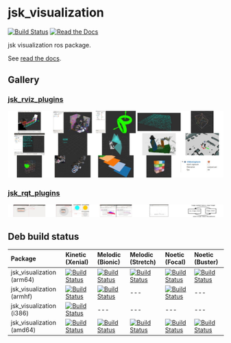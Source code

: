 <!--
    DO NOT EDIT THIS FILE BY HAND.

    This file is automatically generated by /home/shingo/ros/kinetic/src/jsk-ros-pkg/jsk_visualization/generate_readme.py at 2020-04-04T19:02:37.843225.
-->

jsk\_visualization
=================

 [![Build Status](https://travis-ci.com/jsk-ros-pkg/jsk_visualization.svg?branch=master)](https://travis-ci.com/jsk-ros-pkg/jsk_visualization)
[![Read the Docs](https://readthedocs.org/projects/pip/badge/?version=latest)](https://jsk-visualization.readthedocs.org)

jsk visualization ros package.

See [read the docs](http://jsk-visualization.readthedocs.org/en/latest/).


Gallery
-------

### [jsk_rviz_plugins](http://jsk-docs.readthedocs.io/en/latest/jsk_visualization/doc/jsk_rviz_plugins)

[![](.readme/gallery_jsk_rviz_plugins.jpg)](http://jsk-docs.readthedocs.io/en/latest/jsk_visualization/doc/jsk_rviz_plugins)

### [jsk_rqt_plugins](http://jsk-docs.readthedocs.io/en/latest/jsk_visualization/doc/jsk_rqt_plugins)

[![](.readme/gallery_jsk_rqt_plugins.jpg)](http://jsk-docs.readthedocs.io/en/latest/jsk_visualization/doc/jsk_rqt_plugins)



Deb build status
----------------

[//]: # (!!DO NOT EDIT !!)

[//]: # (THIS SECTION IS AUTOMATICALLY GENERATED BY)

[//]: # (rosrun jsk_tools generate_deb_status_table.py jsk_visualization)


| Package                   | Kinetic (Xenial)                                                                                                                                                                                               | Melodic (Bionic)                                                                                                                                                                                               | Melodic (Stretch)                                                                                                                                                                                                | Noetic (Focal)                                                                                                                                                                                               | Noetic (Buster)                                                                                                                                                                                                |
|:--------------------------|:---------------------------------------------------------------------------------------------------------------------------------------------------------------------------------------------------------------|:---------------------------------------------------------------------------------------------------------------------------------------------------------------------------------------------------------------|:-----------------------------------------------------------------------------------------------------------------------------------------------------------------------------------------------------------------|:-------------------------------------------------------------------------------------------------------------------------------------------------------------------------------------------------------------|:---------------------------------------------------------------------------------------------------------------------------------------------------------------------------------------------------------------|
| jsk_visualization (arm64) | [![Build Status](http://build.ros.org/job/Kbin_uxv8_uXv8__jsk_visualization__ubuntu_xenial_arm64__binary/badge/icon)](http://build.ros.org/job/Kbin_uxv8_uXv8__jsk_visualization__ubuntu_xenial_arm64__binary) | [![Build Status](http://build.ros.org/job/Mbin_ubv8_uBv8__jsk_visualization__ubuntu_bionic_arm64__binary/badge/icon)](http://build.ros.org/job/Mbin_ubv8_uBv8__jsk_visualization__ubuntu_bionic_arm64__binary) | [![Build Status](http://build.ros.org/job/Mbin_dsv8_dSv8__jsk_visualization__debian_stretch_arm64__binary/badge/icon)](http://build.ros.org/job/Mbin_dsv8_dSv8__jsk_visualization__debian_stretch_arm64__binary) | [![Build Status](http://build.ros.org/job/Nbin_ufv8_uFv8__jsk_visualization__ubuntu_focal_arm64__binary/badge/icon)](http://build.ros.org/job/Nbin_ufv8_uFv8__jsk_visualization__ubuntu_focal_arm64__binary) | [![Build Status](http://build.ros.org/job/Nbin_dbv8_dBv8__jsk_visualization__debian_buster_arm64__binary/badge/icon)](http://build.ros.org/job/Nbin_dbv8_dBv8__jsk_visualization__debian_buster_arm64__binary) |
| jsk_visualization (armhf) | [![Build Status](http://build.ros.org/job/Kbin_uxhf_uXhf__jsk_visualization__ubuntu_xenial_armhf__binary/badge/icon)](http://build.ros.org/job/Kbin_uxhf_uXhf__jsk_visualization__ubuntu_xenial_armhf__binary) | [![Build Status](http://build.ros.org/job/Mbin_ubhf_uBhf__jsk_visualization__ubuntu_bionic_armhf__binary/badge/icon)](http://build.ros.org/job/Mbin_ubhf_uBhf__jsk_visualization__ubuntu_bionic_armhf__binary) | ---                                                                                                                                                                                                              | [![Build Status](http://build.ros.org/job/Nbin_ufhf_uFhf__jsk_visualization__ubuntu_focal_armhf__binary/badge/icon)](http://build.ros.org/job/Nbin_ufhf_uFhf__jsk_visualization__ubuntu_focal_armhf__binary) | ---                                                                                                                                                                                                            |
| jsk_visualization (i386)  | [![Build Status](http://build.ros.org/job/Kbin_uX32__jsk_visualization__ubuntu_xenial_i386__binary/badge/icon)](http://build.ros.org/job/Kbin_uX32__jsk_visualization__ubuntu_xenial_i386__binary)             | ---                                                                                                                                                                                                            | ---                                                                                                                                                                                                              | ---                                                                                                                                                                                                          | ---                                                                                                                                                                                                            |
| jsk_visualization (amd64) | [![Build Status](http://build.ros.org/job/Kbin_uX64__jsk_visualization__ubuntu_xenial_amd64__binary/badge/icon)](http://build.ros.org/job/Kbin_uX64__jsk_visualization__ubuntu_xenial_amd64__binary)           | [![Build Status](http://build.ros.org/job/Mbin_uB64__jsk_visualization__ubuntu_bionic_amd64__binary/badge/icon)](http://build.ros.org/job/Mbin_uB64__jsk_visualization__ubuntu_bionic_amd64__binary)           | [![Build Status](http://build.ros.org/job/Mbin_ds_dS64__jsk_visualization__debian_stretch_amd64__binary/badge/icon)](http://build.ros.org/job/Mbin_ds_dS64__jsk_visualization__debian_stretch_amd64__binary)     | [![Build Status](http://build.ros.org/job/Nbin_uF64__jsk_visualization__ubuntu_focal_amd64__binary/badge/icon)](http://build.ros.org/job/Nbin_uF64__jsk_visualization__ubuntu_focal_amd64__binary)           | [![Build Status](http://build.ros.org/job/Nbin_db_dB64__jsk_visualization__debian_buster_amd64__binary/badge/icon)](http://build.ros.org/job/Nbin_db_dB64__jsk_visualization__debian_buster_amd64__binary)     |

[//]: #
